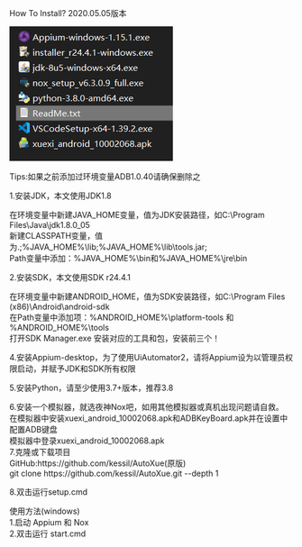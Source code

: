 <body>
<p>How To Install? 2020.05.05版本</p>
  <img src="https://raw.githubusercontent.com/JacquesVonHamsterviel/AutoLearn/master/environment/Files.PNG" width="290" height="239" />
<p>Tips:如果之前添加过环境变量ADB1.0.40请确保删除之</p>
<p>1.安装JDK，本文使用JDK1.8</p>
<p>在环境变量中新建JAVA_HOME变量，值为JDK安装路径，如C:\Program Files\Java\jdk1.8.0_05<br />
  新建CLASSPATH变量，值为.;%JAVA_HOME%\lib;%JAVA_HOME%\lib\tools.jar;<br />
  Path变量中添加：%JAVA_HOME%\bin和%JAVA_HOME%\jre\bin</p>
<p>2.安装SDK，本文使用SDK r24.4.1</p>
<p>在环境变量中新建ANDROID_HOME，值为SDK安装路径，如C:\Program Files (x86)\Android\android-sdk<br />
  在Path变量中添加项：%ANDROID_HOME%\platform-tools 和 %ANDROID_HOME%\tools<br />
  打开SDK Manager.exe 安装对应的工具和包，安装前三个！</p>
<p>4.安装Appium-desktop，为了使用UiAutomator2，请将Appium设为以管理员权限启动，并赋予JDK和SDK所有权限</p>
<p>5.安装Python，请至少使用3.7+版本，推荐3.8</p>
<p>6.安装一个模拟器，就选夜神Nox吧，如用其他模拟器或真机出现问题请自救。<br />
  在模拟器中安装xuexi_android_10002068.apk和ADBKeyBoard.apk并在设置中配置ADB键盘<br />
  模拟器中登录xuexi_android_10002068.apk<br />
  7.克隆或下载项目 <br />
  GitHub:https://github.com/kessil/AutoXue(原版)<br />
  git clone https://github.com/kessil/AutoXue.git --depth 1</p>
<p>8.双击运行setup.cmd<br />
</p>
<p>使用方法(windows)<br />
  1.启动 Appium 和 Nox<br />
  2.双击运行 start.cmd</p>
</body>
</html>
